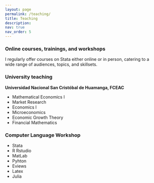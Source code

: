 ```yaml
---
layout: page
permalink: /teaching/
title: Teaching
description: 
nav: true
nav_order: 5
---
```



### Online courses, trainings, and workshops

I regularly offer courses on Stata either online or in person, catering to a wide range of audiences, topics, and skillsets.


### University teaching


**Universidad Nacional San Cristóbal de Huamanga, FCEAC**

*  Mathematical Economics I
*  Market Research
*  Economics I
*  Microeconomics
*  Economic Growth Theory
*  Financial Mathematics

### Computer Language Workshop

*   Stata
*   R Rstudio 
*   MatLab
*   Pyhton
*   Eviews
*   Latex
*   Julia
